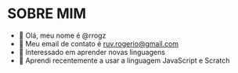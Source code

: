 # SOBRE MIM 

- 👋 Olá, meu nome é @rrogz
- 👀 Meu email de contato é ruv.rogerio@gmail.com
- 🌱 Interessado em aprender novas linguagens
- 💞️ Aprendi recentemente a usar a linguagem JavaScript e Scratch

<!---
rrogz/rrogz is a ✨ special ✨ repository because its `README.md` (this file) appears on your GitHub profile.
You can click the Preview link to take a look at your changes.
--->

